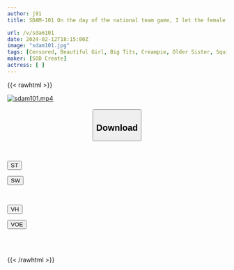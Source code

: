 ```yaml
---
author: j91
title: SDAM-101 On the day of the national team game, I let the female supporters who are excited at the sports bar live in the mood, momentum, and power of alcohol! I was so confused that I ejaculated in large quantities to 3 people in total. . .

url: /v/sdam101
date: 2024-02-12T18:15:00Z
image: "sdam101.jpg"
tags: [Censored, Beautiful Girl, Big Tits, Creampie, Older Sister, Squirting]
maker: [SOD Create]
actress: [ ]
---
```



{{< rawhtml >}}

<div class="video" data-videoid="d8YG6GOmPDSkRx6">
    <a href="javascript:;">
        <img src="/v/sdam101/sdam101.jpg" width="WIDTH" height="HEIGHT" alt="sdam101.mp4" loading="lazy">
    </a>
</div>

<script type="text/javascript" src="https://j91.asia/asset/on-demand-st.js"></script>

<br>
  <link rel="stylesheet" href="https://j91.asia/asset/bs5.css">
  
  <center>
  <button class="btn btn-primary" type="button" data-bs-toggle="collapse" data-bs-target=".multi-collapse" aria-expanded="false" aria-controls="multiCollapseExample1 multiCollapseExample2"><h2>Download</h2></button></center>
</p>
<div class="row">
  <div class="col">
    <div class="collapse multi-collapse" id="multiCollapseExample1">
      <div class="card card-body">
	      	      <br>
<div class="buttons">  
<p><a href="https://streamtape.to/v/d8YG6GOmPDSkRx6" target="_blank"><button class="btn-hover color-3"><i class="fa fa-download"></i> ST</button></a></p>
<p><a href="https://cdnwish.com/78qpb78sf6xm" target="_blank"><button class="btn-hover color-2"><i class="fa fa-download"></i> SW</button></a></p></div>
    </div>
  </div>
</div>
  <div class="col">
    <div class="collapse multi-collapse" id="multiCollapseExample2">
      <div class="card card-body">
	      <br>
<div class="buttons">
<p><a href="https://vidhidepro.com/f/3kg71wpe9d8n"><button class="btn-hover color-9"><i class="fa fa-download"></i> VH</button></a></p>
<p><a href="https://voe.sx/4s9qsv3aprln"><button class="btn-hover color-8"><i class="fa fa-download"></i> VOE</button></a></p></div>
<br><br>
      </div>
    </div>
  </div>
</div>

{{< /rawhtml >}}